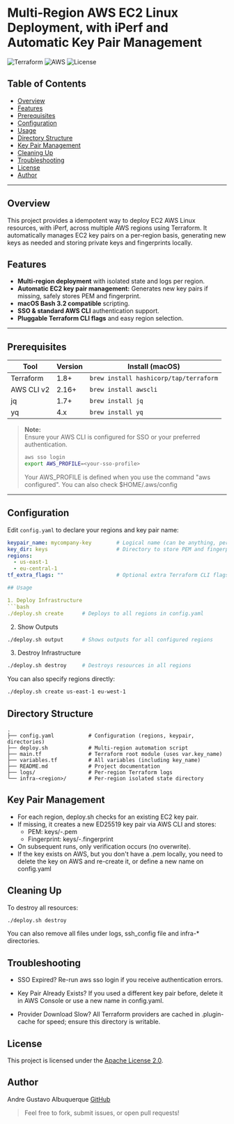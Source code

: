 # Multi‑Region AWS EC2 Linux Deployment, with iPerf and Automatic Key Pair Management

![Terraform](https://img.shields.io/badge/Terraform-1.8+-5C4EE5?logo=terraform&logoColor=white)
![AWS](https://img.shields.io/badge/AWS-EC2-orange?logo=amazon-aws&logoColor=white)
![License](https://img.shields.io/badge/License-Apache%202.0-blue.svg)

## Table of Contents

- [Overview](#overview)
- [Features](#features)
- [Prerequisites](#prerequisites)
- [Configuration](#configuration)
- [Usage](#usage)
- [Directory Structure](#directory-structure)
- [Key Pair Management](#key-pair-management)
- [Cleaning Up](#cleaning-up)
- [Troubleshooting](#troubleshooting)
- [License](#license)
- [Author](#author)

---

## Overview

This project provides a idempotent way to deploy EC2 AWS Linux resources, with iPerf, across multiple AWS regions using Terraform. It automatically manages EC2 key pairs on a per-region basis, generating new keys as needed and storing private keys and fingerprints locally. 

## Features

- **Multi-region deployment** with isolated state and logs per region.
- **Automatic EC2 key pair management:** Generates new key pairs if missing, safely stores PEM and fingerprint.
- **macOS Bash 3.2 compatible** scripting.
- **SSO & standard AWS CLI** authentication support.
- **Pluggable Terraform CLI flags** and easy region selection.

---

## Prerequisites

| Tool         | Version    | Install (macOS)                             |
|--------------|------------|---------------------------------------------|
| Terraform    | 1.8+       | `brew install hashicorp/tap/terraform`      |
| AWS CLI v2   | 2.16+      | `brew install awscli`                       |
| jq           | 1.7+       | `brew install jq`                           |
| yq           | 4.x        | `brew install yq`                           |

> **Note:**  
> Ensure your AWS CLI is configured for SSO or your preferred authentication.  
> 
> ```bash
> aws sso login
> export AWS_PROFILE=<your-sso-profile>
> ```
>
> Your AWS_PROFILE is defined when you use the command "aws configured". You can also check $HOME/.aws/config

---

## Configuration

Edit `config.yaml` to declare your regions and key pair name:

```yaml
keypair_name: mycompany-key        # Logical name (can be anything, per project)
key_dir: keys                      # Directory to store PEM and fingerprint
regions:
  - us-east-1
  - eu-central-1
tf_extra_flags: ""                 # Optional extra Terraform CLI flags

## Usage

1. Deploy Infrastructure
```bash
./deploy.sh create      # Deploys to all regions in config.yaml
```

2. Show Outputs
```bash
./deploy.sh output      # Shows outputs for all configured regions
```

3. Destroy Infrastructure
```bash
./deploy.sh destroy     # Destroys resources in all regions
```

You can also specify regions directly:
```bash
./deploy.sh create us-east-1 eu-west-1
```

## Directory Structure
```
.
├── config.yaml           # Configuration (regions, keypair, directories)
├── deploy.sh             # Multi-region automation script
├── main.tf               # Terraform root module (uses var.key_name)
├── variables.tf          # All variables (including key_name)
├── README.md             # Project documentation
├── logs/                 # Per-region Terraform logs
└── infra-<region>/       # Per-region isolated state directory
```

## Key Pair Management
- For each region, deploy.sh checks for an existing EC2 key pair.
- If missing, it creates a new ED25519 key pair via AWS CLI and stores:
  - PEM: keys/<region>-<keypair>.pem
  - Fingerprint: keys/<region>-<keypair>.fingerprint
- On subsequent runs, only verification occurs (no overwrite).
- If the key exists on AWS, but you don't have a .pem locally, you need to delete the key on AWS and re-create it, or define a new name on config.yaml

## Cleaning Up

To destroy all resources:

```bash
./deploy.sh destroy
```

You can also remove all files under logs, ssh_config file and infra-* directories.

## Troubleshooting
* SSO Expired?
  Re-run aws sso login if you receive authentication errors.

* Key Pair Already Exists?
  If you used a different key pair before, delete it in AWS Console or use a new name in config.yaml.

* Provider Download Slow?
  All Terraform providers are cached in .plugin-cache for speed; ensure this directory is writable.

## License

This project is licensed under the [Apache License 2.0](https://www.apache.org/licenses/LICENSE-2.0).

## Author
Andre Gustavo Albuquerque
[GitHub](https://github.com/andregca)

> Feel free to fork, submit issues, or open pull requests!

